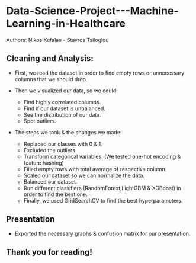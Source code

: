 # Data-Science-Project---Machine-Learning-in-Healthcare


Authors: Nikos Kefalas - Stavros Tsiloglou
 
## Cleaning and Analysis:

- First, we read the dataset in order to find empty rows or unnecessary columns that we should drop.
- Then we visualized our data, so we could:

    - Find highly correlated columns.
    - Find if our dataset is unbalanced.
    - See the distribution of our data.
    - Spot outliers.

- The steps we took & the changes we made:
  - Replaced our classes with 0 & 1.
  - Excluded the outliers.
  - Transform categorical variables. (We tested one-hot encoding & feature hashing)
  - Filled empty rows with total average of respective column.
  - Scaled our dataset so we can normalize the data.
  - Balanced our dataset.
  - Run different classifiers (RandomForest,LightGBM & XGBoost) in order to find the best one.
  - Finally, we used GridSearchCV to find the best hyperparameters.



## Presentation

- Exported the necessary graphs & confusion matrix for our presentation.


## Thank you for reading!
